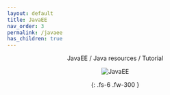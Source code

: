 ```yaml
---
layout: default
title: JavaEE
nav_order: 3
permalink: /javaee
has_children: true
---
```

<div align="center" markdown="1">
JavaEE / Java resources / Tutorial

![JavaEE](https://i.stack.imgur.com/GeZBS.png)

{: .fs-6 .fw-300 }
</div>
